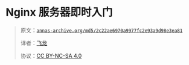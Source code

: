 # Nginx 服务器即时入门

> 原文：[`annas-archive.org/md5/2c22ae6970a9977fc2e93a9d98e3ea81`](https://annas-archive.org/md5/2c22ae6970a9977fc2e93a9d98e3ea81)
> 
> 译者：[飞龙](https://github.com/wizardforcel)
> 
> 协议：[CC BY-NC-SA 4.0](http://creativecommons.org/licenses/by-nc-sa/4.0/)